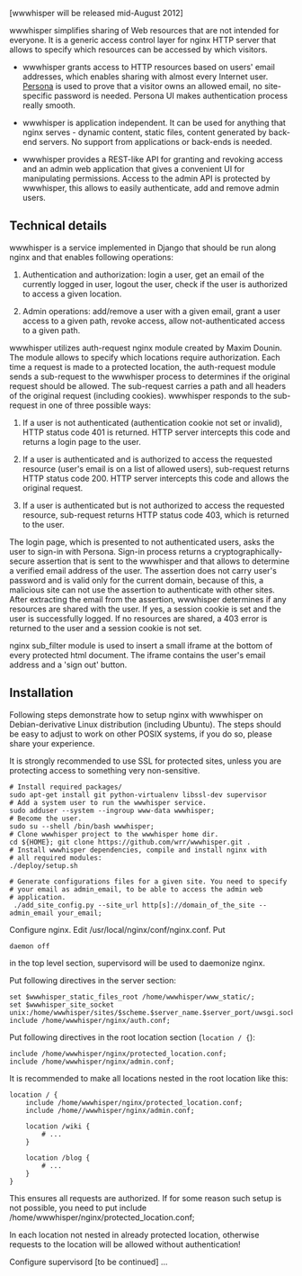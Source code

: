 [wwwhisper will be released mid-August 2012]

wwwhisper simplifies sharing of Web resources that are not intended
for everyone. It is a generic access control layer for nginx HTTP
server that allows to specify which resources can be accessed by
which visitors.

* wwwhisper grants access to HTTP resources based on users' email
  addresses, which enables sharing with almost every Internet user.
  [Persona](http://persona.org) is used to prove that a visitor owns
  an allowed email, no site-specific password is needed. Persona UI
  makes authentication process really smooth.

* wwwhisper is application independent. It can be used for anything
  that nginx serves - dynamic content, static files, content generated
  by back-end servers. No support from applications or back-ends is needed.

* wwwhisper provides a REST-like API for granting and revoking access
  and an admin web application that gives a convenient UI for
  manipulating permissions. Access to the admin API is protected by
  wwwhisper, this allows to easily authenticate, add and remove admin
  users.



Technical details
-----------------

wwwhisper is a service implemented in Django that should be run along
nginx and that enables following operations:

1. Authentication and authorization: login a user, get an email of
the currently logged in user, logout the user, check if
the user is authorized to access a given location.

2. Admin operations: add/remove a user with a given email, grant a
user access to a given path, revoke access, allow not-authenticated
access to a given path.

wwwhisper utilizes auth-request nginx module created by Maxim Dounin.
The module allows to specify which locations require authorization.
Each time a request is made to a protected location, the auth-request
module sends a sub-request to the wwwhisper process to determines if
the original request should be allowed. The sub-request carries a path
and all headers of the original request (including cookies).
wwwhisper responds to the sub-request in one of three possible ways:

1. If a user is not authenticated (authentication cookie not set or
   invalid), HTTP status code 401 is returned. HTTP server intercepts
   this code and returns a login page to the user.

2. If a user is authenticated and is authorized to access the
   requested resource (user's email is on a list of allowed users),
   sub-request returns HTTP status code 200. HTTP server intercepts
   this code and allows the original request.

3. If a user is authenticated but is not authorized to access the
   requested resource, sub-request returns HTTP status code 403, which
   is returned to the user.

The login page, which is presented to not authenticated users, asks the
user to sign-in with Persona. Sign-in process returns a
cryptographically-secure assertion that is sent to the wwwhisper and that
allows to determine a verified email address of the user. The
assertion does not carry user's password and is valid only for the
current domain, because of this, a malicious site can not use the
assertion to authenticate with other sites. After extracting the email
from the assertion, wwwhisper determines if any resources are shared
with the user. If yes, a session cookie is set and the user is
successfully logged. If no resources are shared, a 403 error is returned
to the user and a session cookie is not set.

nginx sub_filter module is used to insert a small iframe at the bottom
of every protected html document. The iframe contains the user's email
address and a 'sign out' button.


Installation
------------

Following steps demonstrate how to setup nginx with wwwhisper on
Debian-derivative Linux distribution (including Ubuntu). The steps
should be easy to adjust to work on other POSIX systems, if you do so,
please share your experience.

It is strongly recommended to use SSL for protected sites, unless you
are protecting access to something very non-sensitive.

    # Install required packages/
    sudo apt-get install git python-virtualenv libssl-dev supervisor
    # Add a system user to run the wwwhisper service.
    sudo adduser --system --ingroup www-data wwwhisper;
    # Become the user.
    sudo su --shell /bin/bash wwwhisper;
    # Clone wwwhisper project to the wwwhisper home dir.
    cd ${HOME}; git clone https://github.com/wrr/wwwhisper.git .
    # Install wwwhisper dependencies, compile and install nginx with
    # all required modules:
    ./deploy/setup.sh

    # Generate configurations files for a given site. You need to specify
    # your email as admin_email, to be able to access the admin web
    # application.
     ./add_site_config.py --site_url http[s]://domain_of_the_site --admin_email your_email;


Configure nginx. Edit /usr/local/nginx/conf/nginx.conf.  Put

    daemon off

in the top level section, supervisord will be used to daemonize nginx.

Put following directives in the server section:

    set $wwwhisper_static_files_root /home/wwwhisper/www_static/;
    set $wwwhisper_site_socket unix:/home/wwwhisper/sites/$scheme.$server_name.$server_port/uwsgi.sock;
    include /home/wwwhisper/nginx/auth.conf;

Put following directives in the root location section (`location / {`):

    include /home/wwwhisper/nginx/protected_location.conf;
    include /home/wwwhisper/nginx/admin.conf;

It is recommended to make all locations nested in the root location like this:

    location / {
        include /home/wwwhisper/nginx/protected_location.conf;
        include /home//wwwhisper/nginx/admin.conf;

        location /wiki {
            # ...
        }

        location /blog {
            # ...
        }
    }

This ensures all requests are authorized. If for some reason such
setup is not possible, you need to put
     include /home/wwwhisper/nginx/protected_location.conf;

In each location not nested in already protected location, otherwise
requests to the location will be allowed without authentication!

Configure supervisord [to be continued] ...

